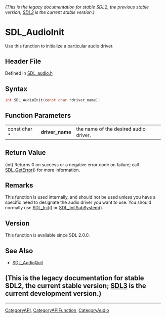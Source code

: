 ###### (This is the legacy documentation for stable SDL2, the previous stable version; [SDL3](https://wiki.libsdl.org/SDL3/) is the current stable version.)
# SDL_AudioInit

Use this function to initialize a particular audio driver.

## Header File

Defined in [SDL_audio.h](https://github.com/libsdl-org/SDL/blob/SDL2/include/SDL_audio.h)

## Syntax

```c
int SDL_AudioInit(const char *driver_name);
```

## Function Parameters

|              |                 |                                       |
| ------------ | --------------- | ------------------------------------- |
| const char * | **driver_name** | the name of the desired audio driver. |

## Return Value

(int) Returns 0 on success or a negative error code on failure; call
[SDL_GetError](SDL_GetError)() for more information.

## Remarks

This function is used internally, and should not be used unless you have a
specific need to designate the audio driver you want to use. You should
normally use [SDL_Init](SDL_Init)() or
[SDL_InitSubSystem](SDL_InitSubSystem)().

## Version

This function is available since SDL 2.0.0.

## See Also

- [SDL_AudioQuit](SDL_AudioQuit)


## (This is the legacy documentation for stable SDL2, the current stable version; [SDL3](https://wiki.libsdl.org/SDL3/) is the current development version.)



----
[CategoryAPI](CategoryAPI), [CategoryAPIFunction](CategoryAPIFunction), [CategoryAudio](CategoryAudio)

